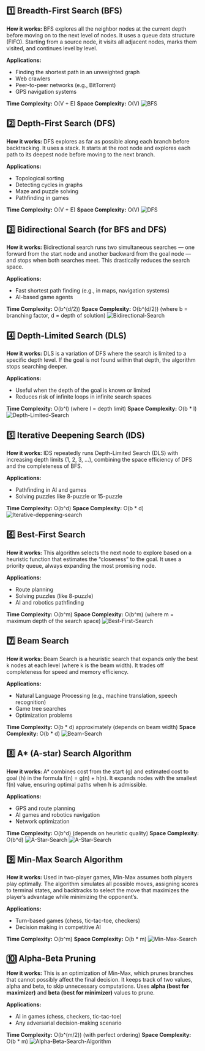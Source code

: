 ## 1️⃣ Breadth-First Search (BFS)

**How it works:**
BFS explores all the neighbor nodes at the current depth before moving on to the next level of nodes. It uses a queue data structure (FIFO). Starting from a source node, it visits all adjacent nodes, marks them visited, and continues level by level.

**Applications:**
- Finding the shortest path in an unweighted graph
- Web crawlers
- Peer-to-peer networks (e.g., BitTorrent)
- GPS navigation systems

**Time Complexity:** O(V + E)
**Space Complexity:** O(V)
![BFS](<images/BFS output.png>)




## 2️⃣ Depth-First Search (DFS)

**How it works:**
DFS explores as far as possible along each branch before backtracking. It uses a stack. It starts at the root node and explores each path to its deepest node before moving to the next branch.

**Applications:**
- Topological sorting
- Detecting cycles in graphs
- Maze and puzzle solving
- Pathfinding in games

**Time Complexity:** O(V + E)
**Space Complexity:** O(V)
![DFS](<images/DFS output.png>)




## 3️⃣ Bidirectional Search (for BFS and DFS)

**How it works:**
Bidirectional search runs two simultaneous searches — one forward from the start node and another backward from the goal node — and stops when both searches meet. This drastically reduces the search space.

**Applications:**
- Fast shortest path finding (e.g., in maps, navigation systems)
- AI-based game agents

**Time Complexity:** O(b^(d/2))
**Space Complexity:** O(b^(d/2))
(where b = branching factor, d = depth of solution)
![Bidirectional-Search](<images/Bidirectional Search Output.png>)



## 4️⃣ Depth-Limited Search (DLS)

**How it works:**
DLS is a variation of DFS where the search is limited to a specific depth level. If the goal is not found within that depth, the algorithm stops searching deeper.

**Applications:**
- Useful when the depth of the goal is known or limited
- Reduces risk of infinite loops in infinite search spaces

**Time Complexity:** O(b^l) (where l = depth limit)
**Space Complexity:** O(b * l)
![Depth-Limited-Search](<images/Depth Limited Search Output.png>)



## 5️⃣ Iterative Deepening Search (IDS)

**How it works:**
IDS repeatedly runs Depth-Limited Search (DLS) with increasing depth limits (1, 2, 3, ...), combining the space efficiency of DFS and the completeness of BFS.

**Applications:**
- Pathfinding in AI and games
- Solving puzzles like 8-puzzle or 15-puzzle

**Time Complexity:** O(b^d)
**Space Complexity:** O(b * d)
![Iterative-deppening-search](<images/Iterativ Deepening Search Output.png>)




## 6️⃣ Best-First Search

**How it works:**
This algorithm selects the next node to explore based on a heuristic function that estimates the “closeness” to the goal. It uses a priority queue, always expanding the most promising node.

**Applications:**
- Route planning
- Solving puzzles (like 8-puzzle)
- AI and robotics pathfinding

**Time Complexity:** O(b^m)
**Space Complexity:** O(b^m)
(where m = maximum depth of the search space)
![Best-First-Search](images/Best_first_search_output.png)




## 7️⃣ Beam Search

**How it works:**
Beam Search is a heuristic search that expands only the best k nodes at each level (where k is the beam width). It trades off completeness for speed and memory efficiency.

**Applications:**
- Natural Language Processing (e.g., machine translation, speech recognition)
- Game tree searches
- Optimization problems

**Time Complexity:** O(b * d) approximately (depends on beam width)
**Space Complexity:** O(b * d)
![Beam-Search](images/Beam_search_Output.png)




## 8️⃣ A* (A-star) Search Algorithm

**How it works:**
A* combines cost from the start (g) and estimated cost to goal (h) in the formula f(n) = g(n) + h(n). It expands nodes with the smallest f(n) value, ensuring optimal paths when h is admissible.

**Applications:**
- GPS and route planning
- AI games and robotics navigation
- Network optimization

**Time Complexity:** O(b^d) (depends on heuristic quality)
**Space Complexity:** O(b^d)
![A-Star-Search](images/A_Star_Search_Output1.png)
![A-Star-Search](images/A_Star_Search_Output2.png)




## 9️⃣ Min-Max Search Algorithm

**How it works:**
Used in two-player games, Min-Max assumes both players play optimally. The algorithm simulates all possible moves, assigning scores to terminal states, and backtracks to select the move that maximizes the player’s advantage while minimizing the opponent’s.

**Applications:**
- Turn-based games (chess, tic-tac-toe, checkers)
- Decision making in competitive AI

**Time Complexity:** O(b^m)
**Space Complexity:** O(b * m)
![Min-Max-Search](images/Min-Max-Output.png)



## 🔟 Alpha-Beta Pruning

**How it works:**
This is an optimization of Min-Max, which prunes branches that cannot possibly affect the final decision. It keeps track of two values, alpha and beta, to skip unnecessary computations. Uses **alpha (best for maximizer)** and **beta (best for minimizer)** values to prune.

**Applications:**
- AI in games (chess, checkers, tic-tac-toe)
- Any adversarial decision-making scenario

**Time Complexity:** O(b^(m/2)) (with perfect ordering)
**Space Complexity:** O(b * m)
![Alpha-Beta-Search-Algorithm](images/Alpha-Beta-Output.png)